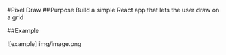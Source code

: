 #Pixel Draw
##Purpose 
Build a simple React app that lets the user draw on a grid

##Example

![example] img/image.png
